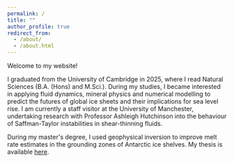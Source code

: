 ```yaml
---
permalink: /
title: ""
author_profile: true
redirect_from: 
  - /about/
  - /about.html
---
```


Welcome to my website! 

I graduated from the University of Cambridge in 2025, where I read Natural Sciences (B.A. (Hons) and M.Sci.). During my studies, I became interested in applying fluid dynamics, mineral physics and numerical modelling to predict the futures of global ice sheets and their implications for sea level rise. I am currently a staff visitor at the University of Manchester, undertaking research with Professor Ashleigh Hutchinson into the behaviour of Saffman-Taylor instabilities in shear-thinning fluids.

During my master's degree, I used geophysical inversion to improve melt rate estimates in the grounding zones of Antarctic ice shelves. My thesis is available <a href="/pdfs/Part_III_Dissertation_rjc213.pdf">here</a>.
